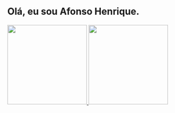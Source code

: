 ## Olá, eu sou Afonso Henrique. 

 <div>
  <a href="https://github.com/aefonso">
  <img height="180em" src="https://github-readme-stats.vercel.app/api?username=aefonso&show_icons=true&theme=dracula&include_all_commits=true&count_private=true"/>
  <img width="180em" src="https://github-readme-stats.vercel.app/api/top-langs/?username=aefonso&layout=compact&hide_border=true&title_color=00bfbf&text_color=00bfbf&bg_color=0d1117" />
</div>
 
</div>
 


  
